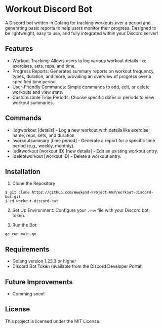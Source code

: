 # Workout Discord Bot
A Discord bot written in Golang for tracking workouts over a period and generating basic reports to help users monitor their progress. Designed to be lightweight, easy to use, and fully integrated within your Discord server!

## Features
* Workout Tracking: Allows users to log various workout details like exercises, sets, reps, and time.
* Progress Reports: Generates summary reports on workout frequency, types, duration, and more, providing an overview of progress over a specified time period.
* User-Friendly Commands: Simple commands to add, edit, or delete workouts and view stats.
* Customizable Time Periods: Choose specific dates or periods to view workout summaries.

## Commands
* !logworkout [details] - Log a new workout with details like exercise name, reps, sets, and duration.
* !workoutsummary [time period] - Generate a report for a specific time period (e.g., weekly, monthly).
* !editworkout [workout ID] [new details] - Edit an existing workout entry.
* !deleteworkout [workout ID] - Delete a workout entry.

## Installation
1. Clone the Repository
```
$ git clone https://github.com/Weekend-Project-WKP/workout-discord-bot.git
$ cd workout-discord-bot
```

2. Set Up Environment: Configure your `.env` file with your Discord bot token.

3. Run the Bot:
```
go run main.go
```

## Requirements
* Golang version 1.23.3 or higher
* Discord Bot Token (available from the Discord Developer Portal)

## Future Improvements
* Comming soon!

## License
This project is licensed under the MIT License.
